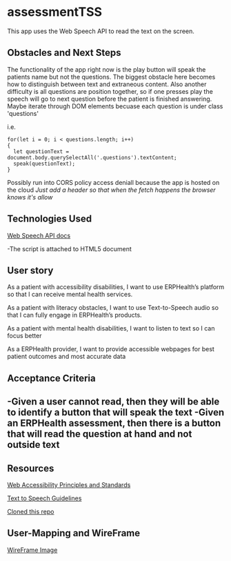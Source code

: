 # assessmentTSS

This app uses the Web Speech API to read the text on the screen.

## Obstacles and Next Steps

The functionality of the app right now is the play button will speak the patients name but not the questions. The biggest obstacle here becomes how to distinguish between text and extraneous content. Also another difficulty is all questions are position together, so if one presses play the speech will go to next question before the patient is finished answering. Maybe iterate through DOM elements becuase each question is under class 'questions' 

i.e. 
``` let questions = document.body.querySelectAll('.questions');
for(let i = 0; i < questions.length; i++)
{
  let questionText = document.body.querySelectAll('.questions').textContent;
  speak(questionText);  
} 
```
Possibly run into CORS policy access deniall because the app is hosted on the cloud
*Just add a header so that when the fetch happens the browser knows it's allow*

## Technologies Used

[Web Speech API docs](https://developer.mozilla.org/en-US/docs/Web/API/Web_Speech_API/Using_the_Web_Speech_API)

-The script is attached to HTML5 document

## User story

As a patient with accessibility disabilities, I want to use ERPHealth’s platform so that I can receive mental health services.

As a patient with literacy obstacles, I want to use Text-to-Speech audio so that I can fully engage in ERPHealth’s products.

As a patient with mental health disabilities, I want to listen to text so I can focus better

As a ERPHealth provider, I want to provide accessible webpages for best patient outcomes and most accurate data

## Acceptance Criteria
-Given a user cannot read, then they will be able to identify a button that will speak the text
-Given an ERPHealth assessment, then there is a button that will read the question at hand and not outside text
-



## Resources 

[Web Accessibility Principles and Standards](https://www.w3.org/WAI/fundamentals/accessibility-principles/#compatible)

[Text to Speech Guidelines](https://www.w3.org/WAI/perspective-videos/speech/)

[Cloned this repo](https://github.com/mdn/web-speech-api/blob/master/speak-easy-synthesis/script.js)

## User-Mapping and WireFrame
[WireFrame Image](https://docs.google.com/document/d/1ZPjn1f1rEberf3zhxuarrcBpvYEHo9BPQaH1SrS9-wo/edit?usp=sharing "Text to Speech Wireframe")



